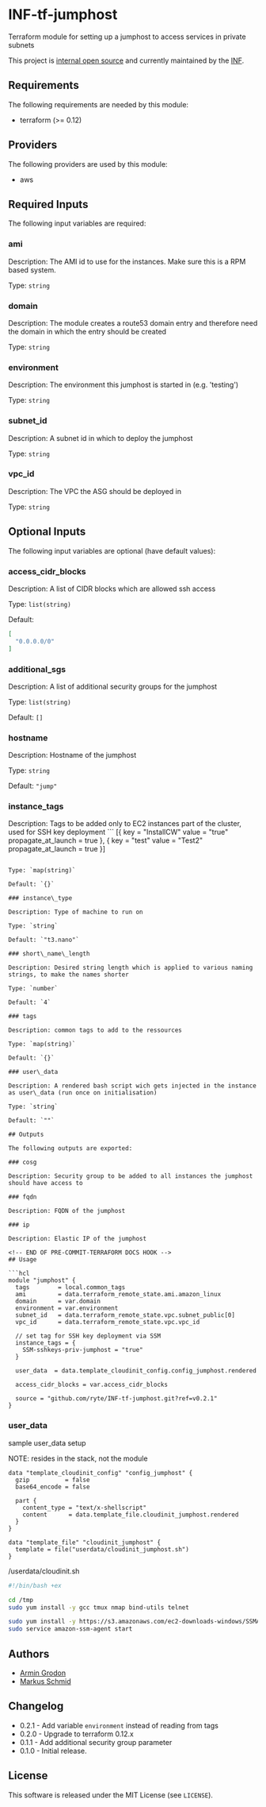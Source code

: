 # INF-tf-jumphost

Terraform module for setting up a jumphost to access services in private subnets


This project is [internal open source](https://en.wikipedia.org/wiki/Inner_source)
and currently maintained by the [INF](https://github.com/orgs/ryte/teams/inf).

<!-- BEGINNING OF PRE-COMMIT-TERRAFORM DOCS HOOK -->
## Requirements

The following requirements are needed by this module:

- terraform (>= 0.12)

## Providers

The following providers are used by this module:

- aws

## Required Inputs

The following input variables are required:

### ami

Description: The AMI id to use for the instances. Make sure this is a RPM based system.

Type: `string`

### domain

Description: The module creates a route53 domain entry and therefore need the domain in which the entry should be created

Type: `string`

### environment

Description: The environment this jumphost is started in (e.g. 'testing')

Type: `string`

### subnet\_id

Description: A subnet id in which to deploy the jumphost

Type: `string`

### vpc\_id

Description: The VPC the ASG should be deployed in

Type: `string`

## Optional Inputs

The following input variables are optional (have default values):

### access\_cidr\_blocks

Description: A list of CIDR blocks which are allowed ssh access

Type: `list(string)`

Default:

```json
[
  "0.0.0.0/0"
]
```

### additional\_sgs

Description: A list of additional security groups for the jumphost

Type: `list(string)`

Default: `[]`

### hostname

Description: Hostname of the jumphost

Type: `string`

Default: `"jump"`

### instance\_tags

Description: Tags to be added only to EC2 instances part of the cluster, used for SSH key deployment
    ```
    [{
        key                 = "InstallCW"
        value               = "true"
        propagate_at_launch = true
    },
    {
        key                 = "test"
        value               = "Test2"
        propagate_at_launch = true
    }]
```

Type: `map(string)`

Default: `{}`

### instance\_type

Description: Type of machine to run on

Type: `string`

Default: `"t3.nano"`

### short\_name\_length

Description: Desired string length which is applied to various naming strings, to make the names shorter

Type: `number`

Default: `4`

### tags

Description: common tags to add to the ressources

Type: `map(string)`

Default: `{}`

### user\_data

Description: A rendered bash script wich gets injected in the instance as user\_data (run once on initialisation)

Type: `string`

Default: `""`

## Outputs

The following outputs are exported:

### cosg

Description: Security group to be added to all instances the jumphost should have access to

### fqdn

Description: FQDN of the jumphost

### ip

Description: Elastic IP of the jumphost

<!-- END OF PRE-COMMIT-TERRAFORM DOCS HOOK -->
## Usage

```hcl
module "jumphost" {
  tags        = local.common_tags
  ami         = data.terraform_remote_state.ami.amazon_linux
  domain      = var.domain
  environment = var.environment
  subnet_id   = data.terraform_remote_state.vpc.subnet_public[0]
  vpc_id      = data.terraform_remote_state.vpc.vpc_id

  // set tag for SSH key deployment via SSM
  instance_tags = {
    SSM-sshkeys-priv-jumphost = "true"
  }

  user_data  = data.template_cloudinit_config.config_jumphost.rendered

  access_cidr_blocks = var.access_cidr_blocks

  source = "github.com/ryte/INF-tf-jumphost.git?ref=v0.2.1"
}
```

### user_data

sample user_data setup

NOTE: resides in the stack, not the module

```hcl
data "template_cloudinit_config" "config_jumphost" {
  gzip          = false
  base64_encode = false

  part {
    content_type = "text/x-shellscript"
    content      = data.template_file.cloudinit_jumphost.rendered
  }
}

data "template_file" "cloudinit_jumphost" {
  template = file("userdata/cloudinit_jumphost.sh")
}
```

/userdata/cloudinit.sh
```bash
#!/bin/bash +ex

cd /tmp
sudo yum install -y gcc tmux nmap bind-utils telnet

sudo yum install -y https://s3.amazonaws.com/ec2-downloads-windows/SSMAgent/latest/linux_amd64/amazon-ssm-agent.rpm
sudo service amazon-ssm-agent start

```


## Authors

- [Armin Grodon](https://github.com/x4121)
- [Markus Schmid](https://github.com/h0raz)

## Changelog

- 0.2.1 - Add variable `environment` instead of reading from tags
- 0.2.0 - Upgrade to terraform 0.12.x
- 0.1.1 - Add additional security group parameter
- 0.1.0 - Initial release.

## License

This software is released under the MIT License (see `LICENSE`).
